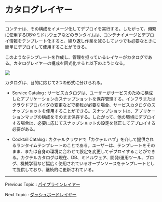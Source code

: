 # カタログレイヤー

---

コンテナは、その構成をイメージ化してデプロイを実行する。したがって、頻繁に使用するDBやミドルウェアなどのランタイムは、コンテナイメージとデプロイ情報をテンプレート化すると、繰り返し作業を減らしていつでも必要なときに簡単にデプロイして使用することができる。

このようなテンプレートを作成し、管理を担っているレイヤーがカタログである。カタログレイヤーの構成を図式化すると以下のようになる。

![](/assets/cocktailcloud-architecture-6.png)

カタログは、目的に応じて2つの形式に分けられる。

* Service Catalog : サービスカタログは、ユーザーがサービスのために構成したアプリケーションのスナップショットを保存管理する。インフラまたはクラウドプロバイダの変更などで移転が必要な場合、サービスカタログのスナップショットを使用することができる。スナップショットは、アプリケーションマップの構成をそのまま保存する。したがって、他の環境にデプロイする場合は、必要に応じてスナップショットの設定を修正してデプロイする必要がある。

* Cocktail Catalog : カクテルクラウドで「カクテルハブ」を介して提供されるランタイムテンプレートのことである。ユーザーは、テンプレートをそのまま、または自身の環境に合わせて設定を変更してデプロイすることができる。カクテルカタログは現在、DB、ミドルウェア、開発/運用ツール、ブログ、機械学習など幅広く使用されているオープンソースをテンプレートとして提供しており、継続的に更新されている。

---

Previous Topic : [パイプラインレイヤー](/d30c-c774-d504-b77c-c778-b808-c774-c5b4.md)

Next Topic : [ダッシュボードレイヤー](/b300-c2dc-bcf4-b4dc-b808-c774-c5b4.md)

